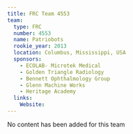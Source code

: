 ```yaml
---
title: FRC Team 4553
team:
  type: FRC
  number: 4553
  name: Patriobots
  rookie_year: 2013
  location: Columbus, Mississippi, USA
  sponsors:
    - ECOLAB- Microtek Medical
    - Golden Triangle Radiology
    - Bennett Ophthalmology Group
    - Glenn Machine Works
    - Heritage Academy
  links:
    Website: 
---
```

No content has been added for this team